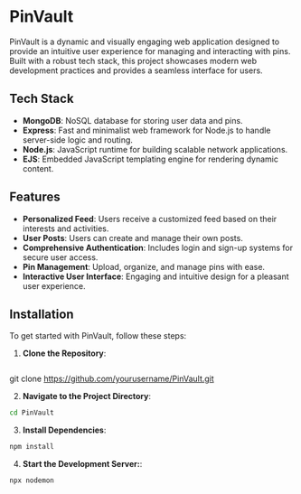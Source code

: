 # PinVault

PinVault is a dynamic and visually engaging web application designed to provide an intuitive user experience for managing and interacting with pins. Built with a robust tech stack, this project showcases modern web development practices and provides a seamless interface for users.

## Tech Stack

- **MongoDB**: NoSQL database for storing user data and pins.
- **Express**: Fast and minimalist web framework for Node.js to handle server-side logic and routing.
- **Node.js**: JavaScript runtime for building scalable network applications.
- **EJS**: Embedded JavaScript templating engine for rendering dynamic content.

## Features

- **Personalized Feed**: Users receive a customized feed based on their interests and activities.
- **User Posts**: Users can create and manage their own posts.
- **Comprehensive Authentication**: Includes login and sign-up systems for secure user access.
- **Pin Management**: Upload, organize, and manage pins with ease.
- **Interactive User Interface**: Engaging and intuitive design for a pleasant user experience.

## Installation

To get started with PinVault, follow these steps:

1. **Clone the Repository**:
   ```bash
git clone https://github.com/yourusername/PinVault.git

2. **Navigate to the Project Directory**:
```bash
cd PinVault
```
3. **Install Dependencies**:
```bash
npm install
```
4. **Start the Development Server:**:
```bash
npx nodemon
```
